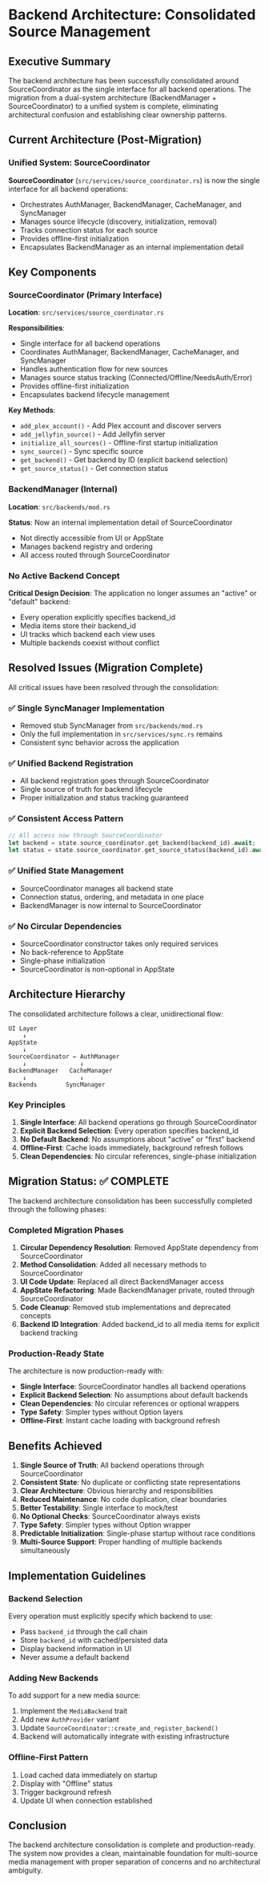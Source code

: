 # Backend Architecture: Consolidated Source Management

## Executive Summary

The backend architecture has been successfully consolidated around SourceCoordinator as the single interface for all backend operations. The migration from a dual-system architecture (BackendManager + SourceCoordinator) to a unified system is complete, eliminating architectural confusion and establishing clear ownership patterns.

## Current Architecture (Post-Migration)

### Unified System: SourceCoordinator

**SourceCoordinator** (`src/services/source_coordinator.rs`) is now the single interface for all backend operations:
- Orchestrates AuthManager, BackendManager, CacheManager, and SyncManager
- Manages source lifecycle (discovery, initialization, removal)
- Tracks connection status for each source
- Provides offline-first initialization
- Encapsulates BackendManager as an internal implementation detail

## Key Components

### SourceCoordinator (Primary Interface)

**Location**: `src/services/source_coordinator.rs`

**Responsibilities**:
- Single interface for all backend operations
- Coordinates AuthManager, BackendManager, CacheManager, and SyncManager
- Handles authentication flow for new sources
- Manages source status tracking (Connected/Offline/NeedsAuth/Error)
- Provides offline-first initialization
- Encapsulates backend lifecycle management

**Key Methods**:
- `add_plex_account()` - Add Plex account and discover servers
- `add_jellyfin_source()` - Add Jellyfin server
- `initialize_all_sources()` - Offline-first startup initialization
- `sync_source()` - Sync specific source
- `get_backend()` - Get backend by ID (explicit backend selection)
- `get_source_status()` - Get connection status

### BackendManager (Internal)

**Location**: `src/backends/mod.rs`

**Status**: Now an internal implementation detail of SourceCoordinator
- Not directly accessible from UI or AppState
- Manages backend registry and ordering
- All access routed through SourceCoordinator

### No Active Backend Concept

**Critical Design Decision**: The application no longer assumes an "active" or "default" backend:
- Every operation explicitly specifies backend_id
- Media items store their backend_id
- UI tracks which backend each view uses
- Multiple backends coexist without conflict

## Resolved Issues (Migration Complete)

All critical issues have been resolved through the consolidation:

### ✅ Single SyncManager Implementation
- Removed stub SyncManager from `src/backends/mod.rs`
- Only the full implementation in `src/services/sync.rs` remains
- Consistent sync behavior across the application

### ✅ Unified Backend Registration
- All backend registration goes through SourceCoordinator
- Single source of truth for backend lifecycle
- Proper initialization and status tracking guaranteed

### ✅ Consistent Access Pattern
```rust
// All access now through SourceCoordinator
let backend = state.source_coordinator.get_backend(backend_id).await;
let status = state.source_coordinator.get_source_status(backend_id).await;
```

### ✅ Unified State Management
- SourceCoordinator manages all backend state
- Connection status, ordering, and metadata in one place
- BackendManager is now internal to SourceCoordinator

### ✅ No Circular Dependencies
- SourceCoordinator constructor takes only required services
- No back-reference to AppState
- Single-phase initialization
- SourceCoordinator is non-optional in AppState

## Architecture Hierarchy

The consolidated architecture follows a clear, unidirectional flow:

```
UI Layer
    ↓
AppState
    ↓
SourceCoordinator ← AuthManager
    ↓               ↓
BackendManager   CacheManager
    ↓               ↓
Backends        SyncManager
```

### Key Principles

1. **Single Interface**: All backend operations go through SourceCoordinator
2. **Explicit Backend Selection**: Every operation specifies backend_id
3. **No Default Backend**: No assumptions about "active" or "first" backend
4. **Offline-First**: Cache loads immediately, background refresh follows
5. **Clean Dependencies**: No circular references, single-phase initialization

## Migration Status: ✅ COMPLETE

The backend architecture consolidation has been successfully completed through the following phases:

### Completed Migration Phases

1. **Circular Dependency Resolution**: Removed AppState dependency from SourceCoordinator
2. **Method Consolidation**: Added all necessary methods to SourceCoordinator
3. **UI Code Update**: Replaced all direct BackendManager access
4. **AppState Refactoring**: Made BackendManager private, routed through SourceCoordinator
5. **Code Cleanup**: Removed stub implementations and deprecated concepts
6. **Backend ID Integration**: Added backend_id to all media items for explicit backend tracking

### Production-Ready State

The architecture is now production-ready with:
- **Single Interface**: SourceCoordinator handles all backend operations
- **Explicit Backend Selection**: No assumptions about default backends
- **Clean Dependencies**: No circular references or optional wrappers
- **Type Safety**: Simpler types without Option layers
- **Offline-First**: Instant cache loading with background refresh

## Benefits Achieved

1. **Single Source of Truth**: All backend operations through SourceCoordinator
2. **Consistent State**: No duplicate or conflicting state representations
3. **Clear Architecture**: Obvious hierarchy and responsibilities
4. **Reduced Maintenance**: No code duplication, clear boundaries
5. **Better Testability**: Single interface to mock/test
6. **No Optional Checks**: SourceCoordinator always exists
7. **Type Safety**: Simpler types without Option wrapper
8. **Predictable Initialization**: Single-phase startup without race conditions
9. **Multi-Source Support**: Proper handling of multiple backends simultaneously

## Implementation Guidelines

### Backend Selection
Every operation must explicitly specify which backend to use:
- Pass `backend_id` through the call chain
- Store `backend_id` with cached/persisted data
- Display backend information in UI
- Never assume a default backend

### Adding New Backends
To add support for a new media source:
1. Implement the `MediaBackend` trait
2. Add new `AuthProvider` variant
3. Update `SourceCoordinator::create_and_register_backend()`
4. Backend will automatically integrate with existing infrastructure

### Offline-First Pattern
1. Load cached data immediately on startup
2. Display with "Offline" status
3. Trigger background refresh
4. Update UI when connection established

## Conclusion

The backend architecture consolidation is complete and production-ready. The system now provides a clean, maintainable foundation for multi-source media management with proper separation of concerns and no architectural ambiguity.